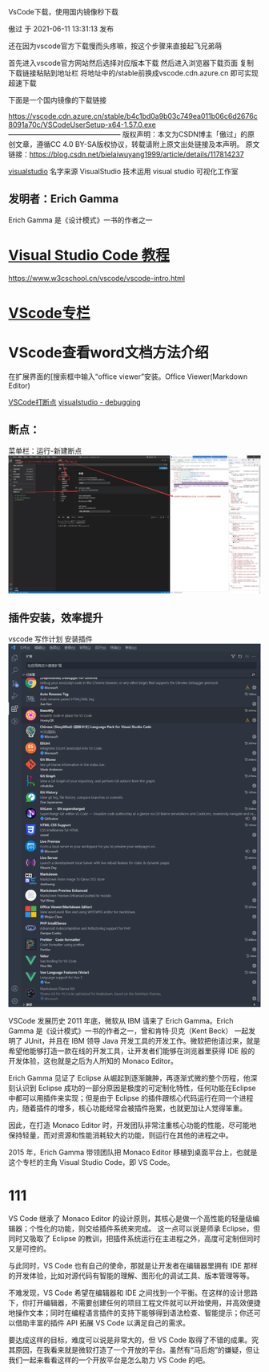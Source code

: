 
VsCode下载，使用国内镜像秒下载

傲过 于 2021-06-11 13:31:13 发布

还在因为vscode官方下载慢而头疼嘛，按这个步骤来直接起飞兄弟萌

首先进入vscode官方网站然后选择对应版本下载
然后进入浏览器下载页面
复制下载链接粘贴到地址栏
将地址中的/stable前换成vscode.cdn.azure.cn
即可实现超速下载

下面是一个国内镜像的下载链接

https://vscode.cdn.azure.cn/stable/b4c1bd0a9b03c749ea011b06c6d2676c8091a70c/VSCodeUserSetup-x64-1.57.0.exe
————————————————
版权声明：本文为CSDN博主「傲过」的原创文章，遵循CC 4.0 BY-SA版权协议，转载请附上原文出处链接及本声明。
原文链接：https://blog.csdn.net/bielaiwuyang1999/article/details/117814237

[visualstudio](https://code.visualstudio.com/)
名字来源
VisualStudio 技术运用
visual studio 可视化工作室
## 发明者：Erich Gamma
Erich Gamma 是《设计模式》一书的作者之一

# [Visual Studio Code 教程](https://www.w3cschool.cn/vscode/)
https://www.w3cschool.cn/vscode/vscode-intro.html

# [VScode专栏](https://www.kancloud.cn/shangyewangchuan/vs_code/972681)

# VScode查看word文档方法介绍

在扩展界面的[搜索框中输入“office viewer”安装。Office Viewer(Markdown Editor)


[VSCode打断点](https://blog.csdn.net/mygoes/article/details/115363628)
[visualstudio - debugging](https://code.visualstudio.com/docs/nodejs/nodejs-debugging)

## 断点：



菜单栏：运行-新建断点
![Alt](vscode_chrome.jpg)

## 插件安装，效率提升


vscode 写作计划
安装插件
![](./docs/images/extension.png)

VSCode 发展历史
2011 年底，微软从 IBM 请来了 Erich Gamma。Erich Gamma 是《设计模式》一书的作者之一，曾和肯特·贝克（Kent Beck） 一起发明了 JUnit，并且在 IBM 领导 Java 开发工具的开发工作。微软把他请过来，就是希望他能够打造一款在线的开发工具，让开发者们能够在浏览器里获得 IDE 般的开发体验，这也就是之后为人所知的 Monaco Editor。

Erich Gamma 见证了 Eclipse 从崛起到逐渐臃肿，再逐渐式微的整个历程，他深刻认识到 Eclipse 成功的一部分原因是极度的可定制化特性，任何功能在Eclipse中都可以用插件来实现；但是由于 Eclipse 的插件跟核心代码运行在同一个进程内，随着插件的增多，核心功能经常会被插件拖累，也就更加让人觉得笨重。

因此，在打造 Monaco Editor 时，开发团队非常注重核心功能的性能，尽可能地保持轻量，而对资源和性能消耗较大的功能，则运行在其他的进程之中。

2015 年，Erich Gamma 带领团队把 Monaco Editor 移植到桌面平台上，也就是这个专栏的主角 Visual Studio Code，即 VS Code。

# 111
VS Code 继承了 Monaco Editor 的设计原则，其核心是做一个高性能的轻量级编辑器；个性化的功能，则交给插件系统来完成。
这一点可以说是师承 Eclipse，但同时又吸取了 Eclipse 的教训，把插件系统运行在主进程之外，高度可定制但同时又是可控的。

与此同时，VS Code 也有自己的使命，那就是让开发者在编辑器里拥有 IDE 那样的开发体验，比如对源代码有智能的理解、图形化的调试工具、版本管理等等。

不难发现，VS Code 希望在编辑器和 IDE 之间找到一个平衡。在这样的设计思路下，你打开编辑器，不需要创建任何的项目工程文件就可以开始使用，并高效便捷地操作文本；同时在编程语言插件的支持下能够得到语法检查、智能提示；你还可以借助丰富的插件 API 拓展 VS Code 以满足自己的需求。

要达成这样的目标，难度可以说是非常大的，但 VS Code 取得了不错的成果。究其原因，在我看来就是微软打造了一个开放的平台。虽然有“马后炮”的嫌疑，但让我们一起来看看这样的一个开放平台是怎么助力 VS Code 的吧。
